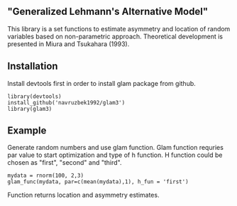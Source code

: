 

## "Generalized Lehmann's Alternative Model" 

This library is a set functions to estimate asymmetry and location of random variables based on non-parametric approach.
Theoretical development is presented in Miura and Tsukahara (1993). 


## Installation

Install devtools first in order to install glam package from github. 

```{r cars}
library(devtools)
install_github('navruzbek1992/glam3')
library(glam3)
```

## Example

Generate random numbers and use glam function. Glam function requries par value to start optimization and type of h function. H function could be chosen as "first", "second" and "third". 

```{r pressure, echo=FALSE}
mydata = rnorm(100, 2,3)
glam_func(mydata, par=c(mean(mydata),1), h_fun = 'first')

```

Function returns location and asymmetry estimates.
